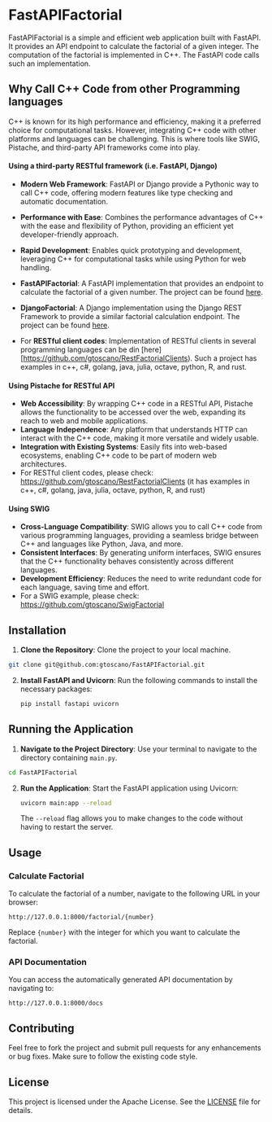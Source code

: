 # FastAPIFactorial

FastAPIFactorial is a simple and efficient web application built with FastAPI. It provides an API endpoint to calculate the factorial of a given integer. The computation of the factorial is implemented in C++. The FastAPI code calls such an implementation.

## Why Call C++ Code from other Programming languages 
C++ is known for its high performance and efficiency, making it a preferred choice for computational tasks. However, integrating C++ code with other platforms and languages can be challenging. This is where tools like SWIG, Pistache, and third-party API frameworks come into play.

#### Using a third-party RESTful framework (i.e. FastAPI, Django)
- **Modern Web Framework**: FastAPI or Django provide a Pythonic way to call C++ code, offering modern features like type checking and automatic documentation.
- **Performance with Ease**: Combines the performance advantages of C++ with the ease and flexibility of Python, providing an efficient yet developer-friendly approach.
- **Rapid Development**: Enables quick prototyping and development, leveraging C++ for computational tasks while using Python for web handling.

- **FastAPIFactorial**: A FastAPI implementation that provides an endpoint to calculate the factorial of a given number. The project can be found [here](https://github.com/gtoscano/FastAPIFactorial).

- **DjangoFactorial**: A Django implementation using the Django REST Framework to provide a similar factorial calculation endpoint. The project can be found [here](https://github.com/gtoscano/DjangoFactorial).

- For **RESTful client codes**: Implementation of RESTful clients in several programming languages can be din [here][https://github.com/gtoscano/RestFactorialClients). Such a project has examples in c++, c#, golang, java, julia, octave, python, R, and rust.

#### Using Pistache for RESTful API
- **Web Accessibility**: By wrapping C++ code in a RESTful API, Pistache allows the functionality to be accessed over the web, expanding its reach to web and mobile applications.
- **Language Independence**: Any platform that understands HTTP can interact with the C++ code, making it more versatile and widely usable.
- **Integration with Existing Systems**: Easily fits into web-based ecosystems, enabling C++ code to be part of modern web architectures.
- For RESTful client codes, please check: https://github.com/gtoscano/RestFactorialClients (it has examples in c++, c#, golang, java, julia, octave, python, R, and rust)


#### Using SWIG
- **Cross-Language Compatibility**: SWIG allows you to call C++ code from various programming languages, providing a seamless bridge between C++ and languages like Python, Java, and more.
- **Consistent Interfaces**: By generating uniform interfaces, SWIG ensures that the C++ functionality behaves consistently across different languages.
- **Development Efficiency**: Reduces the need to write redundant code for each language, saving time and effort.
- For a SWIG example, please check: https://github.com/gtoscano/SwigFactorial 



## Installation

1. **Clone the Repository**: Clone the project to your local machine.
```bash
git clone git@github.com:gtoscano/FastAPIFactorial.git
```

2. **Install FastAPI and Uvicorn**: Run the following commands to install the necessary packages:

   ```bash
   pip install fastapi uvicorn
   ```

## Running the Application

1. **Navigate to the Project Directory**: Use your terminal to navigate to the directory containing `main.py`.
```bash
cd FastAPIFactorial

```

2. **Run the Application**: Start the FastAPI application using Uvicorn:

   ```bash
   uvicorn main:app --reload
   ```

   The `--reload` flag allows you to make changes to the code without having to restart the server.

## Usage

### Calculate Factorial

To calculate the factorial of a number, navigate to the following URL in your browser:

```
http://127.0.0.1:8000/factorial/{number}
```

Replace `{number}` with the integer for which you want to calculate the factorial.



### API Documentation

You can access the automatically generated API documentation by navigating to:

```
http://127.0.0.1:8000/docs
```

## Contributing

Feel free to fork the project and submit pull requests for any enhancements or bug fixes. Make sure to follow the existing code style.

## License

This project is licensed under the Apache License. See the [LICENSE](LICENSE) file for details.
